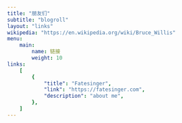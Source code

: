 ```yaml
---
title: "朋友们"
subtitle: "blogroll"
layout: "links"
wikipedia: "https://en.wikipedia.org/wiki/Bruce_Willis"
menu:
    main:
        name: 链接
        weight: 10
links:
    [
        {
            "title": "Fatesinger",
            "link": "https://fatesinger.com",
            "description": "about me",
        },
    ]
---
```


